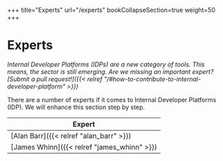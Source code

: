 +++
title="Experts"
url="/experts"
bookCollapseSection=true
weight=50
+++

# Experts

_Internal Developer Platforms (IDPs) are a new category of tools. This means, the sector is still emerging. Are we missing an important expert? [Submit a pull request!]({{< relref "/#how-to-contribute-to-internal-developer-platform" >}})_

There are a number of experts if it comes to Internal Developer Platforms (IDP). We will enhance this section step by step.

**Expert** |
--- |
[Alan Barr]({{< relref "alan_barr" >}}) |
[James Whinn]({{< relref "james_whinn" >}}) |